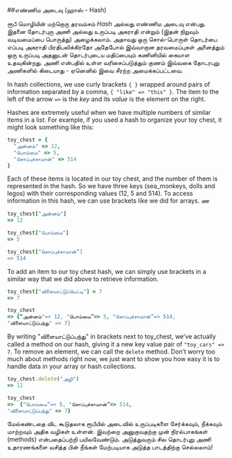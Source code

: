 ##எண்ணிம அடைவு (ஹாஸ் - Hash)

ரூபீ மொழியின் மற்றொரு தரவம்சம் _Hash_ அல்லது எண்ணிம அடைவு என்பது. இதனை தோடர்புரு அணி அல்லது உருப்படி அகராதி என்றும் (இதன் நிறுவும் வடிவமைப்பை பொருத்து) அழைக்கலாம்.
அதாவது ஒரு சொல்-பொருள் தொடர்பை எப்படி அகராதி பிரதிபலிக்கிரதோ அதேபோல் இவ்வாறான தரவமைப்புகள் அனைத்தும் ஒரு உருப்படி அதனுடன் தொடர்புடைய மதிப்பையும் கணினியில் கையாள உதவுகின்றது. அணி என்பதில் உள்ள வரிசைப்படுத்தும் குணம் இவ்வகை தோடரபுறு அணிகளில் கிடையாது - ஏனெனில் இவை சீரற்ற அமைக்கப்பட்டவை.

In hash collections, we use curly brackets `{ }` wrapped around pairs of information separated by a comma, `{ "like" => "this" }`. The item to the left of the arrow `=>` is the _key_ and its _value_ is the element on the right.

Hashes are extremely useful when we have multiple numbers of similar items in a list. For example, if you used a hash to organize your toy chest, it might look something like this:

```ruby
toy_chest = {
  "அன்னம்" => 12,
  "பொம்மை" => 5,
  "சொப்புச்சாமான்" => 514
}
```

Each of these items is located in our toy chest, and the number of them is represented in the hash. So we have three keys (sea_monkeys, dolls and legos) with their corresponding values (12, 5 and 514). To access information in this hash, we can use brackets like we did for arrays.
ண
```ruby
toy_chest["அன்னம்"]
=> 12

toy_chest["பொம்மை"]
=> 5

toy_chest["சொப்புச்சாமான்”]
=> 514
```

To add an item to our toy chest hash, we can simply use brackets in a similar way that we did above to retrieve information.

```ruby
toy_chest["விளையாட்டுப்பெட்டி"] = 7
=> 7

toy_chest
=> {“அன்னம்"=> 12, "பொம்மை”=> 5, "சொப்புச்சாமான்”=> 514,
"விளையாட்டுப்பந்து" => 7}
```

By writing "விளையாட்டுப்பந்து" in brackets next to toy_chest, we’ve actually called a method on our hash, giving it a new key value pair of `"toy_cars" => 7`. To remove an element, we can call the `delete` method. Don’t worry too much about methods right now, we just want to show you how easy it is to handle data in your array or hash collections.

```ruby
toy_chest.delete("அழி")
=> 12

toy_chest
=>  {"பொம்மை”=> 5, "சொப்புச்சாமான்”=> 514,
"விளையாட்டுப்பந்து" => 7}
```

மேல்கண்டதை விட கூடுதலாக ரூபீயில் அடைவில் உருப்படிகளை சேர்க்கவும், நீக்கவும் மாற்றவும் அதிக வழிகள் உள்ளன். இவற்றை அனுகுவதற்கு முன் நிரல்பாகங்கள் (methods) என்பதைப்பற்றி பயிலவேண்டும். அடுத்துவரும் சில தொடர்புறு அணி உதாரணங்களை வசித்த பின் நீங்கள் மேற்படியாக அடுத்த பாடத்திற்கு செல்லலாம்!


<div style="height:30px;"></div>
